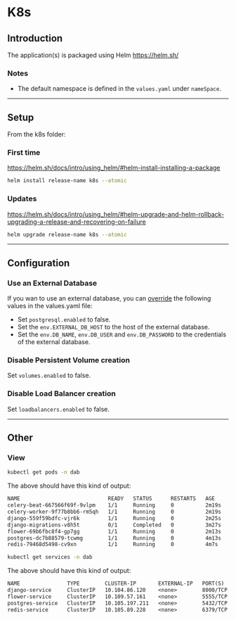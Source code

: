 # K8s

## Introduction

The application(s) is packaged using Helm <https://helm.sh/>

### Notes

- The default namespace is defined in the `values.yaml` under `nameSpace`.

---

## Setup

From the k8s folder:

### First time

<https://helm.sh/docs/intro/using_helm/#helm-install-installing-a-package>

```bash
helm install release-name k8s --atomic
```

### Updates

<https://helm.sh/docs/intro/using_helm/#helm-upgrade-and-helm-rollback-upgrading-a-release-and-recovering-on-failure>

```bash
helm upgrade release-name k8s --atomic
```

---

## Configuration

### Use an External Database

If you wan to use an external database, you can [override](https://helm.sh/docs/chart_template_guide/values_files/) the following values in the values.yaml file:

- Set `postgresql.enabled` to false.
- Set the `env.EXTERNAL_DB_HOST` to the host of the external database.
- Set the `env.DB_NAME`, `env.DB_USER` and `env.DB_PASSWORD` to the credentials of the external database.

### Disable Persistent Volume creation

Set `volumes.enabled` to false.

### Disable Load Balancer creation

Set `loadbalancers.enabled` to false.

---

## Other

### View

```bash
kubectl get pods -n dab
```

The above should have this kind of output:

```txt
NAME                            READY   STATUS      RESTARTS   AGE
celery-beat-667566f69f-9vlpm    1/1     Running     0          2m19s
celery-worker-9f77b8bb6-rm5qh   1/1     Running     0          2m19s
django-559f59bdfc-vjr6k         1/1     Running     0          2m25s
django-migrations-v8h5t         0/1     Completed   0          3m27s
flower-69b6fbc8f4-gp7gg         1/1     Running     0          2m13s
postgres-dc7b88579-tcwmg        1/1     Running     0          4m13s
redis-79468d5498-cv9xn          1/1     Running     0          4m7s
```

```bash
kubectl get services -n dab
```

The above should have this kind of output:

```txt
NAME               TYPE        CLUSTER-IP       EXTERNAL-IP   PORT(S)    AGE
django-service     ClusterIP   10.104.86.120    <none>        8000/TCP   2m31s
flower-service     ClusterIP   10.109.57.161    <none>        5555/TCP   2m18s
postgres-service   ClusterIP   10.105.197.211   <none>        5432/TCP   4m19s
redis-service      ClusterIP   10.105.89.228    <none>        6379/TCP   4m13s
```
